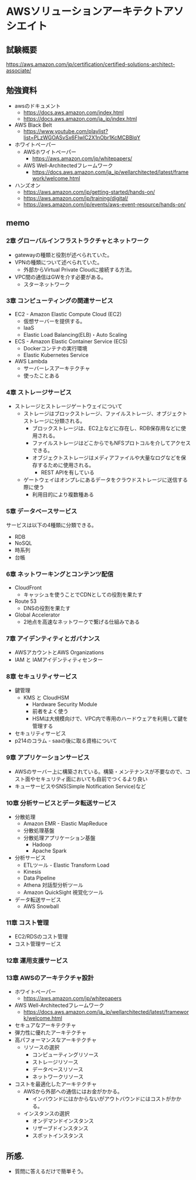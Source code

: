 # AWSソリューションアーキテクトアソシエイト

## 試験概要
https://aws.amazon.com/jp/certification/certified-solutions-architect-associate/

## 勉強資料
* awsのドキュメント
    * https://docs.aws.amazon.com/index.html
    * https://docs.aws.amazon.com/ja_jp/index.html
* AWS Black Belt
    * https://www.youtube.com/playlist?list=PLzWGOASvSx6FIwIC2X1nObr1KcMCBBlqY
* ホワイトペーパー
    * AWSホワイトペーパー
        * https://aws.amazon.com/jp/whitepapers/
    * AWS Well-Architectedフレームワーク
        * https://docs.aws.amazon.com/ja_jp/wellarchitected/latest/framework/welcome.html
* ハンズオン
    * https://aws.amazon.com/jp/getting-started/hands-on/
    * https://aws.amazon.com/jp/training/digital/
    * https://aws.amazon.com/jp/events/aws-event-resource/hands-on/

## memo
### 2章 グローバルインフラストラクチャとネットワーク
* gatewayの種類と役割が述べられていた。
* VPNの種類について述べられていた。
    * 外部からVirtual Private Cloudに接続する方法。
* VPC間の通信はGWを介す必要がある。
    * スターネットワーク

### 3章 コンピューティングの関連サービス
* EC2 - Amazon Elastic Compute Cloud (EC2)
    * 仮想サーバーを提供する。
    * IaaS
    * Elastic Load Balancing(ELB)・Auto Scaling
* ECS - Amazon Elastic Container Service (ECS)
    * Dockerコンテナの実行環境
    * Elastic Kubernetes Service
* AWS Lambda
    * サーバーレスアーキテクチャ
    * 使ったことある


### 4章 ストレージサービス
* ストレージとストレージゲートウェイについて
    * ストレージはブロックストレージ、ファイルストレージ、オブジェクトストレージに分類される。
        * ブロックストレージは、EC2上などに存在し、RDB保存用などに使用される。
        * ファイルストレージはどこからでもNFSプロトコルを介してアクセスできる。
        * オブジェクトストレージはメディアファイルや大量なログなどを保存するために使用される。
            * REST APIを有している
    * ゲートウェイはオンプレにあるデータをクラウドストレージに送信する際に使う
        * 利用目的により複数種ある

### 5章 データベースサービス
サービスは以下の4種類に分類できる。
* RDB
* NoSQL
* 時系列
* 台帳

### 6章 ネットワーキングとコンテンツ配信
* CloudFront
    * キャッシュを使うことでCDNとしての役割を果たす
* Route 53
    * DNSの役割を果たす
* Global Accelerator
    * 2地点を高速なネットワークで繋げる仕組みである

### 7章 アイデンティティとガバナンス
* AWSアカウントとAWS Organizations
* IAM と IAMアイデンティティセンター

### 8章 セキュリティサービス
* 鍵管理
    * KMS と CloudHSM
        * Hardware Security Module
        * 前者をよく使う
        * HSMは大規模向けで、VPC内で専用のハードウェアを利用して鍵を管理する
* セキュリティサービス
* p214のコラム - saaの後に取る資格について


### 9章 アプリケーションサービス
* AWSのサーバー上に構築されている。構築・メンテナンスが不要なので、コスト面やセキュリティ面においても自前でつくるより良い
* キューサービスやSNS(Simple Notification Service)など

### 10章 分析サービスとデータ転送サービス
* 分散処理
    * Amazon EMR - Elastic MapReduce
    * 分散処理基盤
    * 分散処理アプリケーション基盤
        * Hadoop
        * Apache Spark
* 分析サービス
    * ETLツール - Elastic Transform Load
    * Kinesis
    * Data Pipeline
    * Athena 対話型分析ツール
    * Amazon QuickSight 視覚化ツール
* データ転送サービス
    * AWS Snowball

### 11章 コスト管理
* EC2/RDSのコスト管理
* コスト管理サービス

### 12章 運用支援サービス

### 13章 AWSのアーキテクチャ設計
* ホワイトペーパー
    * https://aws.amazon.com/jp/whitepapers
* AWS Well-Architectedフレームワーク
    * https://docs.aws.amazon.com/ja_jp/wellarchitected/latest/framework/welcome.html
* セキュアなアーキテクチャ
* 弾力性に優れたアーキテクチャ
* 高パフォーマンスなアーキテクチャ
    * リソースの選択
        * コンピューティングリソース
        * ストレージリソース
        * データベースリソース
        * ネットワークリソース
* コストを最適化したアーキテクチャ
    * AWSから外部への通信にはお金がかかる。
        * インバウンドにはかからないがアウトバウンドにはコストがかかる。
    * インスタンスの選択
        * オンデマンドインスタンス
        * リザーブドインスタンス
        * スポットインスタンス


## 所感.
* 質問に答えるだけで簡単そう。



